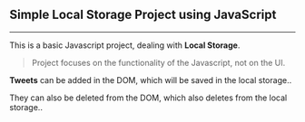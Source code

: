 ## Simple Local Storage Project using JavaScript
---

This is a basic Javascript project, dealing with **Local Storage**.

> Project focuses on the functionality of the Javascript, not on the UI.

**Tweets** can be added in the DOM, which will be saved in the local storage..

They can also be deleted from the DOM, which also deletes from the local storage..